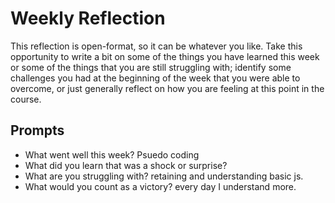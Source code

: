 # Weekly Reflection
This reflection is open-format, so it can be whatever you like. Take this opportunity to write a bit on some of the things you have learned this week or some of the things that you are still struggling with; identify some challenges you had at the beginning of the week that you were able to overcome, or just generally reflect on how you are feeling at this point in the course.

## Prompts
- What went well this week?
Psuedo coding
- What did you learn that was a shock or surprise?
- What are you struggling with?
retaining and understanding basic js.
- What would you count as a victory?
every day I understand more.
